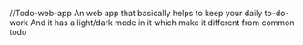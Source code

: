 //Todo-web-app
An web app that basically helps to keep your daily to-do-work
And it has a light/dark mode in it which make it different from common todo
